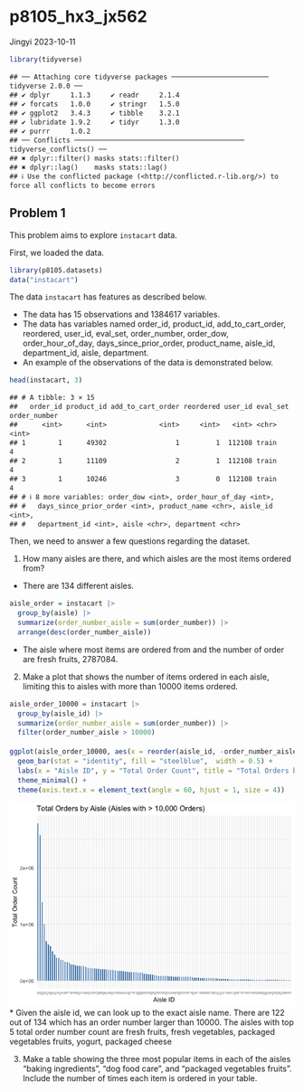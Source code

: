 p8105_hx3_jx562
================
Jingyi
2023-10-11

``` r
library(tidyverse)
```

    ## ── Attaching core tidyverse packages ──────────────────────── tidyverse 2.0.0 ──
    ## ✔ dplyr     1.1.3     ✔ readr     2.1.4
    ## ✔ forcats   1.0.0     ✔ stringr   1.5.0
    ## ✔ ggplot2   3.4.3     ✔ tibble    3.2.1
    ## ✔ lubridate 1.9.2     ✔ tidyr     1.3.0
    ## ✔ purrr     1.0.2     
    ## ── Conflicts ────────────────────────────────────────── tidyverse_conflicts() ──
    ## ✖ dplyr::filter() masks stats::filter()
    ## ✖ dplyr::lag()    masks stats::lag()
    ## ℹ Use the conflicted package (<http://conflicted.r-lib.org/>) to force all conflicts to become errors

## Problem 1

This problem aims to explore `instacart` data.

First, we loaded the data.

``` r
library(p8105.datasets)
data("instacart")
```

The data `instacart` has features as described below.

- The data has 15 observations and 1384617 variables.
- The data has variables named order_id, product_id, add_to_cart_order,
  reordered, user_id, eval_set, order_number, order_dow,
  order_hour_of_day, days_since_prior_order, product_name, aisle_id,
  department_id, aisle, department.
- An example of the observations of the data is demonstrated below.

``` r
head(instacart, 3)
```

    ## # A tibble: 3 × 15
    ##   order_id product_id add_to_cart_order reordered user_id eval_set order_number
    ##      <int>      <int>             <int>     <int>   <int> <chr>           <int>
    ## 1        1      49302                 1         1  112108 train               4
    ## 2        1      11109                 2         1  112108 train               4
    ## 3        1      10246                 3         0  112108 train               4
    ## # ℹ 8 more variables: order_dow <int>, order_hour_of_day <int>,
    ## #   days_since_prior_order <int>, product_name <chr>, aisle_id <int>,
    ## #   department_id <int>, aisle <chr>, department <chr>

Then, we need to answer a few questions regarding the dataset.

1.  How many aisles are there, and which aisles are the most items
    ordered from?

- There are 134 different aisles.

``` r
aisle_order = instacart |>
  group_by(aisle) |>
  summarize(order_number_aisle = sum(order_number)) |>
  arrange(desc(order_number_aisle))
```

- The aisle where most items are ordered from and the number of order
  are fresh fruits, 2787084.

2.  Make a plot that shows the number of items ordered in each aisle,
    limiting this to aisles with more than 10000 items ordered.

``` r
aisle_order_10000 = instacart |>
  group_by(aisle_id) |>
  summarize(order_number_aisle = sum(order_number)) |>
  filter(order_number_aisle > 10000)

ggplot(aisle_order_10000, aes(x = reorder(aisle_id, -order_number_aisle), y = order_number_aisle)) +
  geom_bar(stat = "identity", fill = "steelblue",  width = 0.5) +
  labs(x = "Aisle ID", y = "Total Order Count", title = "Total Orders by Aisle (Aisles with > 10,000 Orders)") +
  theme_minimal() +
  theme(axis.text.x = element_text(angle = 60, hjust = 1, size = 4)) 
```

![](p8105_hw3_jx2562_files/figure-gfm/unnamed-chunk-5-1.png)<!-- --> \*
Given the aisle id, we can look up to the exact aisle name. There are
122 out of 134 which has an order number larger than 10000. The aisles
with top 5 total order number count are fresh fruits, fresh vegetables,
packaged vegetables fruits, yogurt, packaged cheese

3.  Make a table showing the three most popular items in each of the
    aisles “baking ingredients”, “dog food care”, and “packaged
    vegetables fruits”. Include the number of times each item is ordered
    in your table.
